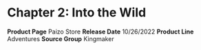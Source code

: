 ﻿---
id: '171'
name: Chapter 2. Into the Wild
rarity: Common
source: null
trait: null
type: Source

---
# Chapter 2: Into the Wild

**Product Page** Paizo Store
**Release Date** 10/26/2022
**Product Line** Adventures
**Source Group** Kingmaker